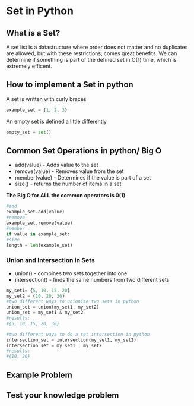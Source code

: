 # Set in Python

## What is a Set?
A set list is a datastructure where order does not matter and no duplicates are allowed, but with these restrictions, comes great benefits. We can determine if something is part of the defined set in O(1) time, which is extremely efficent. 

## How to implement a Set in python
A set is written with curly braces
```python
example_set = {1, 2, 3}
````
An empty set is defined a little differently
```python
empty_set = set()
```
## Common Set Operations in python/ Big O
* add(value) - Adds value to the set
* remove(value) - Removes value from the set
* member(value) - Determines if the value is part of a set
* size() - returns the number of items in a set

**The Big O for ALL the common operators is 0(1)**
```python
#add
example_set.add(value)
#remove
example_set.remove(value)
#member
if value in example_set:
#size
length = len(example_set)
```
### Union and Intersection in Sets
* union() - combines two sets together into one
* intersection() - finds the same numbers from two different sets
```python
my_set1= {5, 10, 15, 20}
my_set2 = {10, 20, 30}
#two different ways to unionize two sets in python
union_set = union(my_set1, my_set2)
union_set = my_set1 & my_set2
#results:
#{5, 10, 15, 20, 30}

#two different ways to do a set intersection in python
intersection_set = intersection(my_set1, my_set2)
intersection_set = my_set1 | my_set2
#results:
#{10, 20}
```

## Example Problem

## Test your knowledge problem

